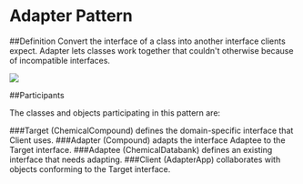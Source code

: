 # Adapter Pattern
##Definition
	Convert the interface of a class into another interface clients expect. Adapter lets classes work together that couldn't otherwise because of incompatible interfaces.
	
![](https://github.com/QianMo/Unity-Design-Pattern/blob/master/UML_Picture/adapter.gif)

##Participants

The classes and objects participating in this pattern are:

###Target   (ChemicalCompound)
defines the domain-specific interface that Client uses.
###Adapter   (Compound)
adapts the interface Adaptee to the Target interface.
###Adaptee   (ChemicalDatabank)
defines an existing interface that needs adapting.
###Client   (AdapterApp)
collaborates with objects conforming to the Target interface.


